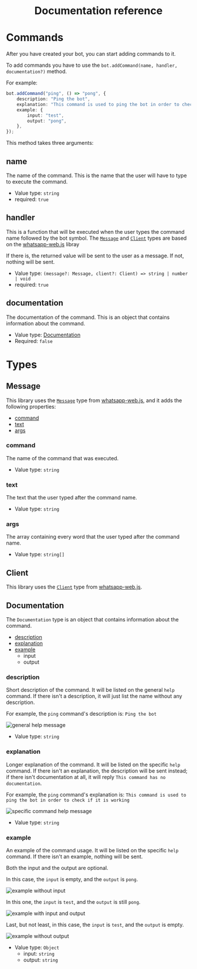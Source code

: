 <h1 align="center">Documentation reference</h1>

# Commands

After you have created your bot, you can start adding commands to it.

To add commands you have to use the `bot.addCommand(name, handler, documentation?)` method.

For example:
```ts
bot.addCommand("ping", () => "pong", {
    description: "Ping the bot",
    explanation: "This command is used to ping the bot in order to check if it is working",
    example: {
        input: "test",
        output: "pong",
    },
});
```

This method takes three arguments:

## name

The name of the command. This is the name that the user will have to type to execute the command.

- Value type: `string`
- required: `true`

## handler

This is a function that will be executed when the user types the command name followed by the bot symbol.
The [`Message`](#message) and [`Client`](#client) types are based on the [whatsapp-web.js](https://wwebjs.dev) libray

If there is, the returned value will be sent to the user as a message. If not, nothing will be sent.

- Value type: `(message?: Message, client?: Client) => string | number | void`
- required: `true`

## documentation

The documentation of the command. This is an object that contains information about the command.

- Value type: [Documentation](#documentation)
- Required: `false`

# Types

## Message

This library uses the [`Message`](https://docs.wwebjs.dev/Message.html) type from [whatsapp-web.js](https://wwebjs.dev), and it adds the following properties:

- [command](#command)
- [text](#text)
- [args](#args)

### command

The name of the command that was executed.
- Value type: `string`

### text

The text that the user typed after the command name.
- Value type: `string`

### args

The array containing every word that the user typed after the command name.
- Value type: `string[]`

## Client

This library uses the [`Client`](https://docs.wwebjs.dev/Client.html) type from [whatsapp-web.js](https://wwebjs.dev).

## Documentation

The `Documentation` type is an object that contains information about the command.

- [description](#description)
- [explanation](#explanation)
- [example](#example)
  - input
  - output

### description

Short description of the command. It will be listed on the general `help` command. If there isn't a description, it will just list the name without any description.

For example, the `ping` command's description is: `Ping the bot`

![general help message](https://user-images.githubusercontent.com/64804554/185166269-56c53425-5344-4e6a-bec5-401eaf1d93b0.png)

- Value type: `string`

### explanation

Longer explanation of the command. It will be listed on the specific `help` command. If there isn't an explanation, the description will be sent instead; if there isn't documentation at all, it will reply `This command has no documentation`.

For example, the `ping` command's explanation is: `This command is used to ping the bot in order to check if it is working`

![specific command help message](https://user-images.githubusercontent.com/64804554/185464037-c98ad2a4-203f-4e85-b0c1-6748113c8d63.png)

- Value type: `string`

### example

An example of the command usage. It will be listed on the specific `help` command. If there isn't an example, nothing will be sent.

Both the input and the output are optional.

In this case, the `input` is empty, and the `output` is `pong`.

![example without input](https://user-images.githubusercontent.com/64804554/185464251-8dc04f7a-df5b-4441-97fe-795f710fb31f.png)

In this one, the `input` is `test`, and the `output` is still `pong`.

![example with input and output](https://user-images.githubusercontent.com/64804554/185464342-15402ac2-54cb-4df0-8e7b-fdadfdf5cb32.png)

Last, but not least, in this case, the `input` is `test`, and the `output` is empty.

![example without output](https://user-images.githubusercontent.com/64804554/185464488-3bda788e-ef0a-487d-a897-1bd542c33274.png)


- Value type: `Object`
  - input: `string`
  - output: `string`
